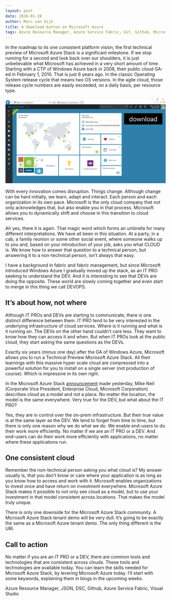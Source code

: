 ```yaml
---
layout: post
date: 2016-01-28
author: Marc van Eijk
title: A download button on Microsoft Azure
tags: Azure Resource Manager, Azure Service Fabric, Git, Github, Microsoft Azure Stack, Visual Studio
---
```

In the roadmap to its one consistent platform vision, the first technical preview of Microsoft Azure Stack is a significant milestone. If we stop running for a second and look back over our shoulders, it is just unbelievable what Microsoft has achieved in a very short amount of time. Starting with a CTP of Windows Azure back in 2008, their public cloud GA-ed in February 1, 2010. That is just 6 years ago. In the classic Operating System release cycle that means two OS versions. In the agile cloud, those release cycle numbers are easily exceeded, on a daily basis, per resource type.

<img src="/images/2016-01-28/Download.png" width="700">

With every innovation comes disruption. Things change. Although change can be hard initially, we learn, adapt and interact. Each person and each organization in its own pace. Microsoft is the only cloud company that not only acknowledges that, but also enable you in that process. Microsoft allows you to dynamically shift and choose in this transition to cloud services.

Ah yes, there it is again. That magic word which forms an umbrella for many different interpretations. We have all been in this situation. At a party, in a cab, a family reunion or some other social event, where someone walks up to you and, based on your introduction of your job, asks you what CLOUD is. We know how to answer that question to a technical person, but answering it to a non-technical person, isn’t always that easy.

I have a background in fabric and fabric management, but since Microsoft introduced Windows Azure I gradually moved up the stack, as an IT PRO seeking to understand the DEV. And it is interesting to see that DEVs are doing the opposite. These world are slowly coming together and even start to merge in this thing we call DEVOPS.

## It’s about how, not where

Although IT PROs and DEVs are starting to communicate, there is one distinct difference between them. IT PRO tend to be very interested in the underlying infrastructure of cloud services. Where is it running and what is it running on. The DEVs on the other hand couldn’t care less. They want to know how they can access it and when. But when IT PROs look at the public cloud, they start asking the same questions as the DEVs.

Exactly six years (minus one day) after the GA of Windows Azure, Microsoft allows you to run a Technical Preview Microsoft Azure Stack. All their learnings with this massive hyper scale cloud are compressed into a powerful solution for you to install on a single server (not production of course). Which is impressive in its own right.

In the Microsoft Azure Stack [announcement](https://azure.microsoft.com/en-us/blog/announcing-the-first-technical-preview-of-microsoft-azure-stack/) made yesterday, Mike Neil (Corporate Vice President, Enterprise Cloud, Microsoft Corporation) describes cloud as a model and not a place. No matter the location, the model is the same everywhere. Very true for the DEV, but what about the IT PRO?

Yes, they are in control over the on-prem infrastructure. But their true value is at the same layer as the DEV. We tend to forget from time to time, but there is only one reason why we do what we do. We enable end-users to do their work more efficiently. No matter if we are an IT PRO or a DEV. And end-users can do their work more efficiently with applications, no matter where these applications run.

## One consistent cloud

Remember the non-technical person asking you what cloud is? My answer usually is, that you don’t know or care where your application is as long as you know how to access and work with it. Microsoft enables organizations to invest once and have return on investment everywhere. Microsoft Azure Stack makes it possible to not only see cloud as a model, but to use your investment in that model consistent across locations. That makes the model truly unique.

There is only one downside for the Microsoft Azure Stack community. A Microsoft Azure Stack tenant demo will be very dull. It’s going to be exactly the same as a Microsoft Azure tenant demo. The only thing different is the URI.

## Call to action

No matter if you are an IT PRO or a DEV, there are common tools and technologies that are consistent across clouds. These tools and technologies are available today. You can learn the skills needed for Microsoft Azure Stack, by levering Microsoft Azure today. I’ll start with some keywords, explaining them in blogs in the upcoming weeks.

Azure Resource Manager, JSON, DSC, Github, Azure Service Fabric, Visual Studio
